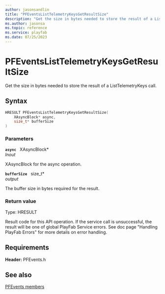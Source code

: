 ```yaml
---
author: jasonsandlin
title: "PFEventsListTelemetryKeysGetResultSize"
description: "Get the size in bytes needed to store the result of a ListTelemetryKeys call."
ms.author: jasonsa
ms.topic: reference
ms.service: playfab
ms.date: 07/25/2023
---
```


# PFEventsListTelemetryKeysGetResultSize  

Get the size in bytes needed to store the result of a ListTelemetryKeys call.  

## Syntax  
  
```cpp
HRESULT PFEventsListTelemetryKeysGetResultSize(  
    XAsyncBlock* async,  
    size_t* bufferSize  
)  
```  
  
### Parameters  
  
**`async`** &nbsp; XAsyncBlock*  
*_Inout_*  
  
XAsyncBlock for the async operation.  
  
**`bufferSize`** &nbsp; size_t*  
*output*  
  
The buffer size in bytes required for the result.  
  
  
### Return value
Type: HRESULT
  
Result code for this API operation. If the service call is unsuccessful, the result will be one of global PlayFab Service errors. See doc page "Handling PlayFab Errors" for more details on error handling.
  
  
## Requirements  
  
**Header:** PFEvents.h
  
## See also  
[PFEvents members](../pfevents_members.md)  

  
  
